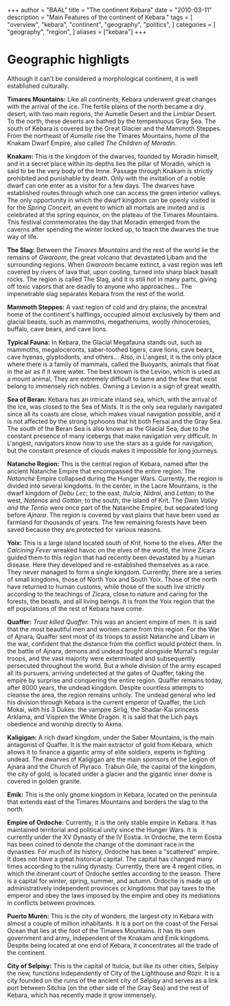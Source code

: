 +++
author = "BAAL"
title = "The continent Kebara"
date = "2010-03-11"
description = "Main Features of the continent of Kebara."
tags = [
    "overview",
    "kebara",
    "continent",
    "geography",
    "politics",
]
categories = [
    "geography",
    "region",
]
aliases = ["kebara"]
+++

# Geographic highligts

Although it can't be considered a morphological continent, it is well established culturally.

**Timares Mountains:** Like all continents, Kebara underwent great changes with the arrival of the ice. The fertile plains of the north became a dry desert, with two main regions, the Aumelle Desert and the Limblar Desert. To the north, these deserts are bathed by the tempestuous Gray Sea. The south of Kebara is covered by the Great Glacier and the Mammoth Steppes. From the northeast of _Aumelle_ rise the Timares Mountains, home of the Knakam Dwarf Empire, also called _The Children of Moradin_.

**Knakam:** This is the kingdom of the dwarves, founded by Moradin himself, and in a secret place within its depths lies the pillar of Moradin, which is said to be the very body of the Imne. Passage through Knakam is strictly prohibited and punishable by death. Only with the invitation of a noble dwarf can one enter as a visitor for a few days. The dwarves have established routes through which one can access the green interior valleys. The only opportunity in which the dwarf kingdom can be openly visited is for the _Spring Concert_, an event to which all mortals are invited and is celebrated at the spring equinox, on the plateau of the Timares Mountains. This festival commemorates the day that Moradin emerged from the caverns after spending the winter locked up, to teach the dwarves the true way of life.

**The Slag:** Between the _Timares Mountains_ and the rest of the world lie the remains of _Gwaroom_, the great volcano that devastated Libam and the surrounding regions. When _Gwaroom_ became extinct, a vast region was left covered by rivers of lava that, upon cooling, turned into sharp black basalt rocks. The region is called The Slag, and it is still hot in many parts, giving off toxic vapors that are deadly to anyone who approaches... The impenetrable slag separates Kebara from the rest of the world.

**Mammoth Steppes:** A vast region of cold and dry plains, the ancestral home of the continent's halflings, occupied almost exclusively by them and glacial beasts, such as mammoths, megatheriums, woolly rhinoceroses, buffalo, cave bears, and cave lions.

**Typical Fauna:** In Kebara, the Glacial Megafauna stands out, such as mammoths, megaloceronts, saber-toothed tigers, cave lions, cave bears, cave hyenas, glyptodonts, and others... Also, in L'angest, it is the only place where there is a family of mammals, called the Buoyants, animals that float in the air as if it were water. The best known is the Levion, which is used as a mount animal. They are extremely difficult to tame and the few that exist belong to immensely rich nobles. Owning a Levion is a sign of great wealth.

**Sea of Beran:** Kebara has an intricate inland sea, which, with the arrival of the ice, was closed to the Sea of Mists. It is the only sea regularly navigated since all its coasts are close, which makes visual navigation possible, and it is not affected by the strong typhoons that hit both Fersai and the Gray Sea. The south of the Beran Sea is also known as the Glacial Sea, due to the constant presence of many icebergs that make navigation very difficult. In L'angest, navigators know how to use the stars as a guide for navigation, but the constant presence of clouds makes it impossible for long journeys.

**Natanche Region:** This is the central region of Kebara, named after the ancient Natanche Empire that encompassed the entire region. The _Natanche_ Empire collapsed during the Hunger Wars.
Currently, the region is divided into several kingdoms. In the center, in the Lacre Mountains, is the dwarf kingdom of _Debu Lec_; to the east, _Itulcia_, _Nidral_, and _Lettan_; to the west, _Natenos_ and _Gottan_; to the south, the island of Krit. The _Dwin Valley and the Tentio_ were once part of the Natanche Empire, but separated long before _Ajnara_. The region is covered by vast plains that have been used as farmland for thousands of years. The few remaining forests have been saved because they are protected for various reasons.

**Yoix:** This is a large island located south of _Krit_, home to the elves. After the _Calcining Fever_ wreaked havoc on the elves of the world, the Imne Zícara guided them to this region that had recently been devastated by a human disease. Here they developed and re-established themselves as a race. They never managed to form a single kingdom. Currently, there are a series of small kingdoms, those of North Yoix and South Yoix. Those of the north have returned to human customs, while those of the south live strictly according to the teachings of Zícara, close to nature and caring for the forests, the beasts, and all living beings.
It is from the Yoix region that the elf populations of the rest of Kebara have come.

**Quaffer:** _Trust killed Quaffer._
This was an ancient empire of men. It is said that the most beautiful men and women came from this region. For the War of Ajnara, Quaffer sent most of its troops to assist Natanche and Libam in the war, confident that the distance from the conflict would protect them. In the battle of Ajnara, demons and undead fought alongside Murral's regular troops, and the vast majority were exterminated and subsequently persecuted throughout the world. But a whole division of the army escaped all its pursuers, arriving undetected at the gates of Quaffer, taking the empire by surprise and conquering the entire region. Quaffer remains today, after 8000 years, the undead kingdom. Despite countless attempts to cleanse the area, the region remains unholy. The undead general who led his division through Kebara is the current emperor of Quaffer, the Lich Mokai, with his 3 Dukes: the vampire Sirlig, the Shadar-Kai princess Arklama, and Vispren the White Dragon. It is said that the Lich pays obedience and worship directly to Akma.

**Kaligigan:** A rich dwarf kingdom, under the Saber Mountains, is the main antagonist of Quaffer. It is the main extractor of gold from Kebara, which allows it to finance a gigantic army of elite soldiers, experts in fighting undead. The dwarves of Kaligigan are the main sponsors of the Legion of Ajnara and the Church of Plyraco.
Trabun Gile, the capital of the kingdom, the city of gold, is located under a glacier and the gigantic inner dome is covered in golden granite.

**Emik:** This is the only gnome kingdom in Kebara, located on the peninsula that extends east of the Timares Mountains and borders the slag to the north.

**Empire of Ordoche:** Currently, it is the only stable empire in Kebara. It has maintained territorial and political unity since the Hunger Wars. It is currently under the XV Dynasty of the IV Eostia. In Ordoche, the term Eostia has been coined to denote the change of the dominant race in the dynasties. For much of its history, Ordoche has been a "scattered" empire. It does not have a great historical capital. The capital has changed many times according to the ruling dynasty. Currently, there are 4 regent cities, in which the itinerant court of Ordoche settles according to the season. There is a capital for winter, spring, summer, and autumn. Ordoche is made up of administratively independent provinces or kingdoms that pay taxes to the emperor and obey the laws imposed by the empire and obey its mediations in conflicts between provinces.

**Puerto Murén:** This is the city of wonders, the largest city in Kebara with almost a couple of million inhabitants. It is a port on the coast of the Fersai Ocean that lies at the foot of the Timares Mountains. It has its own government and army, independent of the Knakam and Emik kingdoms. Despite being located at one end of Kebara, it concentrates all the trade of the continent.

**City of Selpisy:** This is the capital of Itulcia, but like its other cities, Selpisy the new, functions independently of City of the Lighthouse and Rózir. It is a city founded on the ruins of the ancient city of Selpisy and serves as a link port between Sitchia (on the other side of the Gray Sea) and the rest of Kebara, which has recently made it grow immensely.
